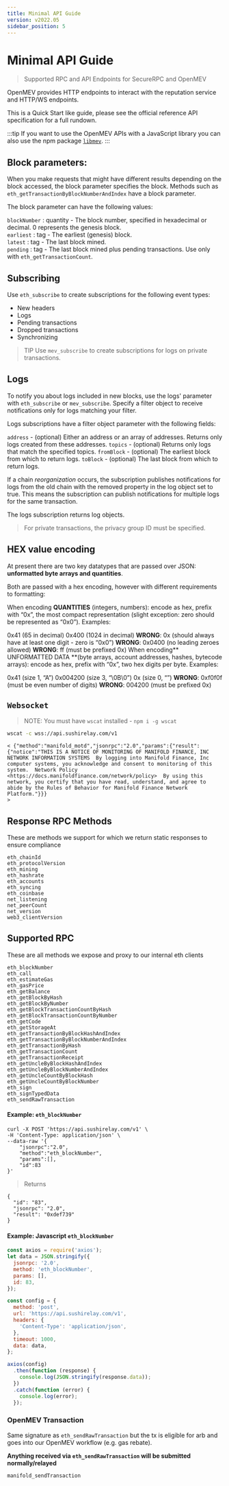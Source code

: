 ```yaml
---
title: Minimal API Guide
version: v2022.05
sidebar_position: 5
---
```


# Minimal API Guide

> Supported RPC and API Endpoints for SecureRPC and OpenMEV

OpenMEV provides HTTP endpoints to interact with the reputation service and HTTP/WS endpoints.

This is a Quick Start like guide, please see the official reference API specification for a full rundown.

:::tip 
If you want to use the OpenMEV APIs with a JavaScript library you can also use the npm package [`libmev`](https://github.com/manifoldfinance/libmev). 
:::

## Block parameters:

When you make requests that might have different results depending on the block accessed, the block parameter specifies the block. Methods such as `eth_getTransactionByBlockNumberAndIndex` have a block parameter.

The block parameter can have the following values:

`blockNumber` : quantity - The block number, specified in hexadecimal or decimal. 0 represents the genesis block.  
`earliest` : tag - The earliest (genesis) block.  
`latest` : tag - The last block mined.  
`pending` : tag - The last block mined plus pending transactions. Use only with `eth_getTransactionCount`.

## Subscribing

Use `eth_subscribe` to create subscriptions for the following event types:

- New headers
- Logs
- Pending transactions
- Dropped transactions
- Synchronizing

> TIP Use `mev_subscribe` to create subscriptions for logs on private transactions.

## Logs

To notify you about logs included in new blocks, use the logs' parameter with `eth_subscribe` or `mev_subscribe`. Specify a filter object to receive notifications only for logs matching your filter.

Logs subscriptions have a filter object parameter with the following fields:

`address` - (optional) Either an address or an array of addresses. Returns only logs created from these addresses. `topics` - (optional) Returns only logs that match the specified topics. `fromBlock` - (optional) The earliest block from which to return logs. `toBlock` - (optional) The last block from which to return logs.

If a chain _reorganization_ occurs, the subscription publishes notifications for logs from the old chain with the removed property in the log object set to true. This means the subscription can publish notifications for multiple logs for the same transaction.

The logs subscription returns log objects.

> For private transactions, the privacy group ID must be specified.

## HEX value encoding

At present there are two key datatypes that are passed over JSON: **unformatted byte arrays and quantities**.

Both are passed with a hex encoding, however with different requirements to formatting:

When encoding **QUANTITIES** (integers, numbers): encode as hex, prefix with “0x”, the most compact representation (slight exception: zero should be represented as “0x0”). Examples:

0x41 (65 in decimal) 0x400 (1024 in decimal) **WRONG**: 0x (should always have at least one digit - zero is “0x0”) **WRONG**: 0x0400 (no leading zeroes allowed) **WRONG**: ff (must be prefixed 0x) When encoding** UNFORMATTED DATA **(byte arrays, account addresses, hashes, bytecode arrays): encode as hex, prefix with “0x”, two hex digits per byte. Examples:

0x41 (size 1, “A”) 0x004200 (size 3, “\0B\0”) 0x (size 0, “”) **WRONG**: 0xf0f0f (must be even number of digits) **WRONG**: 004200 (must be prefixed 0x)

## `Websocket`

> NOTE: You must have `wscat` installed - `npm i -g wscat`

```bash title="Shell"
wscat -c wss://api.sushirelay.com/v1
```

```jsonc title="Response"
< {"method":"manifold_motd","jsonrpc":"2.0","params":{"result":{"notice":"THIS IS A NOTICE OF MONITORING OF MANIFOLD FINANCE, INC NETWORK INFORMATION SYSTEMS  By logging into Manifold Finance, Inc computer systems, you acknowledge and consent to monitoring of this system.  Network Policy <https://docs.manifoldfinance.com/network/policy>  By using this network, you certify that you have read, understand, and agree to abide by the Rules of Behavior for Manifold Finance Network Platform."}}}
>
```

## Response RPC Methods

These are methods we support for which we return static responses to ensure compliance

```
eth_chainId
eth_protocolVersion
eth_mining
eth_hashrate
eth_accounts
eth_syncing
eth_coinbase
net_listening
net_peerCount
net_version
web3_clientVersion
```

## Supported RPC

These are all methods we expose and proxy to our internal eth clients

```
eth_blockNumber
eth_call
eth_estimateGas
eth_gasPrice
eth_getBalance
eth_getBlockByHash
eth_getBlockByNumber
eth_getBlockTransactionCountByHash
eth_getBlockTransactionCountByNumber
eth_getCode
eth_getStorageAt
eth_getTransactionByBlockHashAndIndex
eth_getTransactionByBlockNumberAndIndex
eth_getTransactionByHash
eth_getTransactionCount
eth_getTransactionReceipt
eth_getUncleByBlockHashAndIndex
eth_getUncleByBlockNumberAndIndex
eth_getUncleCountByBlockHash
eth_getUncleCountByBlockNumber
eth_sign
eth_signTypedData
eth_sendRawTransaction
```

#### Example: `eth_blockNumber`

```shell
curl -X POST 'https://api.sushirelay.com/v1' \
-H 'Content-Type: application/json' \
--data-raw '{
	"jsonrpc":"2.0",
	"method":"eth_blockNumber",
	"params":[],
	"id":83
}'
```

> Returns

```jsonc
{
  "id": "83",
  "jsonrpc": "2.0",
  "result": "0xdef739"
}
```

#### Example: Javascript `eth_blockNumber`

```javascript
const axios = require('axios');
let data = JSON.stringify({
  jsonrpc: '2.0',
  method: 'eth_blockNumber',
  params: [],
  id: 83,
});

const config = {
  method: 'post',
  url: 'https://api.sushirelay.com/v1',
  headers: {
    'Content-Type': 'application/json',
  },
  timeout: 1000,
  data: data,
};

axios(config)
  .then(function (response) {
    console.log(JSON.stringify(response.data));
  })
  .catch(function (error) {
    console.log(error);
  });
```

### OpenMEV Transaction

Same signature as `eth_sendRawTransaction` but the tx is eligible for arb and goes into our OpenMEV workflow (e.g. gas rebate). 

**Anything received via `eth_sendRawTransaction` will be submitted normally/relayed**

```
manifold_sendTransaction
```
